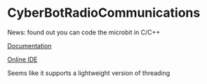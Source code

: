# CyberBotRadioCommunications

News: found out you can code the microbit in C/C++

[Documentation](https://lancaster-university.github.io/microbit-docs/online-toolchains/)

[Online IDE](http://developer.mbed.org/)

Seems like it supports a lightweight version of threading